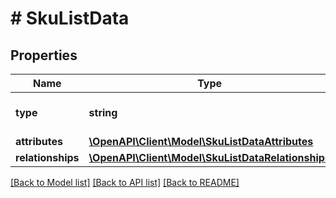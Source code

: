 # # SkuListData

## Properties

Name | Type | Description | Notes
------------ | ------------- | ------------- | -------------
**type** | **string** | The resource&#39;s type |
**attributes** | [**\OpenAPI\Client\Model\SkuListDataAttributes**](SkuListDataAttributes.md) |  |
**relationships** | [**\OpenAPI\Client\Model\SkuListDataRelationships**](SkuListDataRelationships.md) |  | [optional]

[[Back to Model list]](../../README.md#models) [[Back to API list]](../../README.md#endpoints) [[Back to README]](../../README.md)
